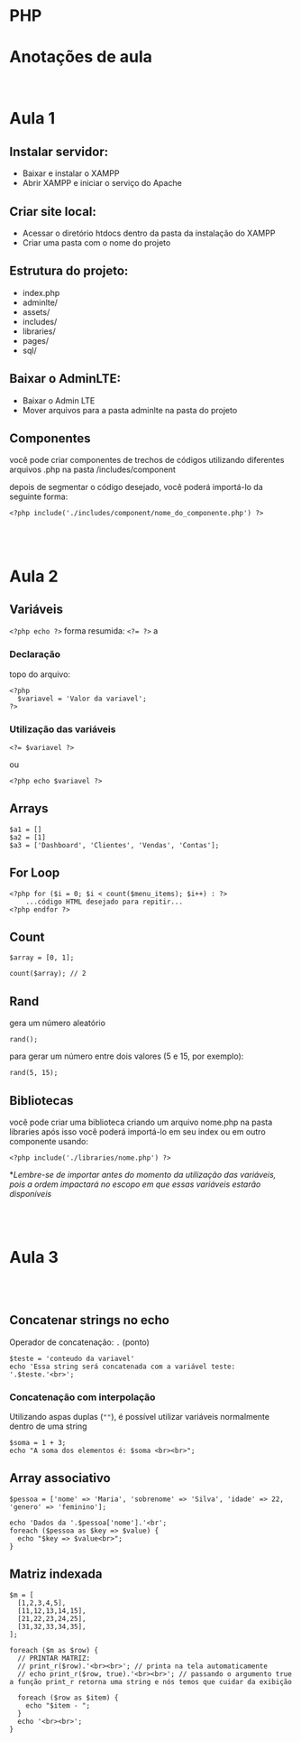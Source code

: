 # PHP

# **Anotações de aula**
<br/>

# Aula 1

## Instalar servidor:
* Baixar e instalar o XAMPP
* Abrir XAMPP e iniciar o serviço do Apache

## Criar site local:
* Acessar o diretório htdocs dentro da pasta da instalação do XAMPP
* Criar uma pasta com o nome do projeto

## Estrutura do projeto:
* index.php
* adminlte/
* assets/
* includes/
* libraries/
* pages/
* sql/

## Baixar o AdminLTE:
* Baixar o Admin LTE
* Mover arquivos para a pasta adminlte na pasta do projeto

## Componentes
você pode criar componentes de trechos de códigos utilizando diferentes arquivos .php na pasta /includes/component

depois de segmentar o código desejado, você poderá importá-lo da seguinte forma:

```
<?php include('./includes/component/nome_do_componente.php') ?>
```

<br/><br/>
# Aula 2

## Variáveis
`<?php echo ?>`    forma resumida:   `<?= ?>`
a
### Declaração

topo do arquivo:
```
<?php
  $variavel = 'Valor da variavel';
?>
```

### Utilização das variáveis

```
<?= $variavel ?> 
```
ou 
```
<?php echo $variavel ?>
```

## Arrays

```
$a1 = []
$a2 = [1]
$a3 = ['Dashboard', 'Clientes', 'Vendas', 'Contas'];
```

## For Loop

```
<?php for ($i = 0; $i < count($menu_items); $i++) : ?>
    ...código HTML desejado para repitir...
<?php endfor ?>
```

## Count

```
$array = [0, 1];

count($array); // 2
```

## Rand

gera um número aleatório
```
rand();
```

para gerar um número entre dois valores (5 e 15, por exemplo):
```
rand(5, 15);
```

## Bibliotecas

você pode criar uma biblioteca criando um arquivo nome.php na pasta libraries
após isso você poderá importá-lo em seu index ou em outro componente usando:

```
<?php include('./libraries/nome.php') ?>
```
**Lembre-se de importar antes do momento da utilização das variáveis, pois a ordem impactará no escopo em que essas variáveis estarão disponíveis* 

<br/><br/>
# Aula 3


<br/><br/>

## Concatenar strings no echo
Operador de concatenação: `.` (ponto)
```
$teste = 'conteudo da variavel'
echo 'Essa string será concatenada com a variável teste: '.$teste.'<br>';
```
### Concatenação com interpolação
Utilizando aspas duplas (`""`), é possível utilizar variáveis normalmente dentro de uma string
```
$soma = 1 + 3;
echo "A soma dos elementos é: $soma <br><br>";
```

## Array associativo
```
$pessoa = ['nome' => 'Maria', 'sobrenome' => 'Silva', 'idade' => 22, 'genero' => 'feminino'];

echo 'Dados da '.$pessoa['nome'].'<br';
foreach ($pessoa as $key => $value) {
  echo "$key => $value<br>";
}
```

## Matriz indexada
```
$m = [
  [1,2,3,4,5],
  [11,12,13,14,15],
  [21,22,23,24,25],
  [31,32,33,34,35],
];

foreach ($m as $row) {
  // PRINTAR MATRIZ: 
  // print_r($row).'<br><br>'; // printa na tela automaticamente
  // echo print_r($row, true).'<br><br>'; // passando o argumento true a função print_r retorna uma string e nós temos que cuidar da exibição

  foreach ($row as $item) {
    echo "$item - ";
  }
  echo '<br><br>';
}

```
